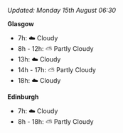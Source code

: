 *Updated: Monday 15th August 06:30*

**Glasgow**

* 7h: :cloud: Cloudy
* 8h - 12h: :partly_sunny: Partly Cloudy
* 13h: :cloud: Cloudy
* 14h - 17h: :partly_sunny: Partly Cloudy
* 18h: :cloud: Cloudy

**Edinburgh**

* 7h: :cloud: Cloudy
* 8h - 18h: :partly_sunny: Partly Cloudy
